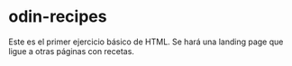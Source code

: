 # odin-recipes

Este es el primer ejercicio básico de HTML. Se hará una landing page que ligue a otras páginas con recetas.